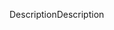 <span data-ttu-id="6f88e-101">Description</span><span class="sxs-lookup"><span data-stu-id="6f88e-101">Description</span></span>
